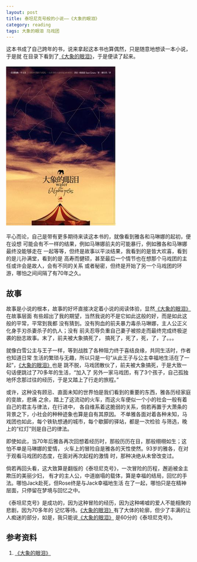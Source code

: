 ```yaml
---
layout: post
title: 泰坦尼克号般的小说——《大象的眼泪》
category: reading
tags: 大象的眼泪 马戏团
---
```


这本书成了自己跨年的书，说来拿起这本书也算偶然，只是随意地想读一本小说，于是就
在目录下看到了[《大象的眼泪》][《大象的眼泪》]，于是便读了起来。

![大象的眼泪](/assets/images/elephant.jpg)

平心而论，自己是带有更多期待来读这本书的，就像看到雅各和马琳娜的起初，便在设想
可能会有不一样的结果，例如马琳娜前夫的可能暴行，例如雅各和马琳娜最终没能够走在
一起等等，但终是故事以平淡结果，我看到的是皆大欢喜，看到的是儿孙满堂，看到的是
高寿而健硕，甚至最后一个情节也在想那个马戏团的主任或许会是故人，会有不同的关系
或者秘密，但终是开始了另一个马戏团的环游，哪怕之间间隔了有70年之久。

## 故事

故事是小说的根本，故事的好坏直接决定着小说的阅读体验，显然[《大象的眼泪》][《大象的眼泪》]在故事层面
有些超出了我的期望，当然我说的不是它如此这般的好，而是如此这般的平常，平常到我都
没有猜到。没有狗血的前夫暴力毒杀马琳娜，主人公正义化身手刃杀妻杀子的仇人；没有
前夫忍辱负重自己妻子被掠走而最终完成终极逆袭的励志故事。末了，前夫被大象搞死了，
搞死了，死了，死，了，了。。。

就像白雪公主与王子一样，等到战胜了各种阻力终于喜结良缘，共同生活时，作者也知道日常
生活的繁琐与无趣，所以只是一句“从此王子与公主幸福地生活在了一起”，[《大象的眼泪》][《大象的眼泪》]也是
跳不脱，马戏团散伙了，前夫被大象搞死，于是大致一句话便跳过了70多年的生活，“加入了
另外一家马戏团，有了3个孩子，自己孤独地怀念那过往的经历，于是又踏上了行走的旅程。”

或许，这种没有顾忌、直面未知的世界怕是我们看到的重要的东西，雅各历经家庭的变故，悲痛
之余，踏上了这流动的火车，而这火车便似一个小的社会一般有着自己的君主与律法，在行进中，
各自维系着这脆弱的关系，倘若再置于大萧条的背景之下，小社会的种种迹象也算是自有其原因。
不单雅各面对着各种未知，马戏团也如此，每个铁轨想通的城市，每个歇脚的驿站，都是一次检验
与筛选，晚上的“红灯”则是自己的律法。

即使如此，当70年后雅各再次回想着经历时，那般历历在目，那般栩栩如生；这怕不单是马琳娜的爱情，
火车上的冒险自是雅各的天性使然。93岁的雅各，在对于观看马戏团的态度，在面对再次起程的激情
时，那种决绝从未曾改变过。

倘若再回头看，这大致算是翻版的《泰坦尼克号》，一次冒险的历程，邂逅被金主欺压的美丽少妇，
有才的主人公，中道崩塌的载体，算是幸福的结局，回忆的手法。哪怕Jack赴死，但Rose终是与Jack幸福地生活
在了一起，哪怕只是在精神层面，只停留在梦境与回忆之中。

《泰坦尼克号》是成功的，因为这种冒险的经历，因为这种唏嘘的爱人不能相聚的悲剧，因为70多年的
记忆等待。[《大象的眼泪》][《大象的眼泪》]有了大体的轮廓，但少了丰满的让人痴迷的部分，如是，我只能说[《大象的眼泪》][《大象的眼泪》]
是60分的《泰坦尼克号》。


## 参考资料
1. [《大象的眼泪》][《大象的眼泪》]


[《大象的眼泪》]: http://book.douban.com/subject/2265995/
